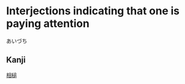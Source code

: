 # Interjections indicating that one is paying attention
あいづち

## Kanji
[相](Kanji/kanji-dict/相.md)[槌](Kanji/kanji-dict/槌.md)